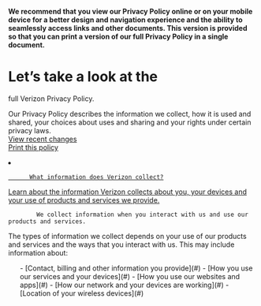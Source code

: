 
**We recommend that you view our Privacy Policy online or on your mobile device for a better design and navigation experience and the ability to seamlessly access links and other documents. This version is provided so that you can print a version of our full Privacy Policy in a single document.**

# Let’s take a look at the  <br role="presentation"/>
full Verizon Privacy Policy.

Our Privacy Policy describes the information we collect, how it is used and shared, your choices about uses and sharing and your rights under certain privacy laws.<br/>
<a class="use-ajax button button--rounded" data-dialog-options='{"dialogClass": "ui-dialog--vzpp"}' data-dialog-type="modal" href="https://www.verizon.com/about/privacy/changes-privacy-policy">
  View recent changes
</a>
<br/>
<a class="print-me button button--rounded" href="https://www.verizon.com/about/privacy/">
  Print this policy
</a>


<li class="accordion-item" data-accordion-item="" data-layout-content-preview-placeholder-label='"Accordion item" block'>
<a class="accordion-title" href="#acc-item-30">


          What information does Verizon collect?

      

Learn about the information Verizon collects about you, your devices and your use of products and services we provide.


</a>






            We collect information when you interact with us and use our products and services.

        

The types of information we collect depends on your use of our products and services and the ways that you interact with us. This may include information about:
<ul>- [Contact, billing and other information you provide](#)
- [How you use our services and your devices](#)
- [How you use our websites and apps](#)
- [How our network and your devices are working](#)
- [Location of your wireless devices](#)
